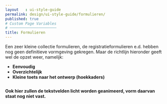 ```yaml
---
layout   : ui-style-guide
permalink: design/ui-style-guide/formulieren/
published: true
# Custom Page Variables
# ─────────────────────
title: Formulieren
---
```


Een zeer kleine collectie formulieren, de registratieformulieren e.d. hebben nog geen definitieve vormgeving gekregen.
Maar de richtlijn hieronder geeft wel de opzet weer, namelijk:

- **Eenvoudig**
- **Overzichtelijk**
- **Kleine toets naar het ontwerp (hoekkaders)**

<div class="textfields columns row">
	<div class="col-12">
		<div class="columns text_field1"></div>
	</div>
	<div class="col-8">
		<div class="columns text_field2"></div>
	</div>
	<div class="col-4">
		<div class="columns ticker"></div>
	</div>		
</div>

**Ook hier zullen de tekstvelden licht worden geanimeerd, vorm daarvan staat nog niet vast.**